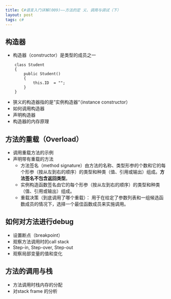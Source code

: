 ```yaml
---
title: C#语言入门详解(009)——方法的定 义、调用与调试（下）
layout: post
tags: c#
---
```


## 构造器
* 构造器（constructor）是类型的成员之一
``` 
	class Student
	{
		public Student()
		{
			this.ID  = "";
		}
	}
```
* 狭义的构造器指的是”实例构造器“（instance constructor）
* 如何调用构造器
* 声明构造器
* 构造器的内存原理

## 方法的重载（Overload）
* 调用重载方法的示例
* 声明带有重载的方法
  * 方法签名（method signature）由方法的名称、类型形参的个数和它的每个形参（按从左到右的顺序）的类型和种类（值、引用或输出）组成。**方法签名不包含返回类型**。
  * 实例构造函数签名由它的每个形参（按从左到右的顺序）的类型和种类（值、引用或输出）组成。
  * 重载决策（到底调用了哪个重载）： 用于在给定了参数列表和一组候选函数成员的情况下，选择一个最佳函数成员来实施调用。

## 如何对方法进行debug
* 设置断点（breakpoint）
* 观察方法调用时的call stack
* Step-in, Step-over, Step-out
* 观察局部变量的值和变化

## 方法的调用与栈
* 方法调用时栈内存的分配
 * 对stack frame 的分析